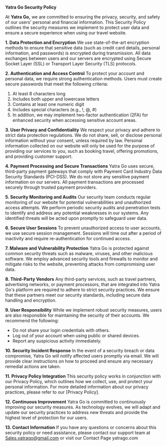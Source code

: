 **Yatra Go Security Policy**

At **Yatra Go,** we are committed to ensuring the privacy, security, and safety of our users' personal and financial information. This Security Policy outlines the security measures we implement to protect user data and ensure a secure experience when using our travel website.

**1. Data Protection and Encryption**
We use state-of-the-art encryption methods to ensure that sensitive data (such as credit card details, personal information, and passwords) is encrypted during transmission. All data exchanges between users and our servers are encrypted using Secure Socket Layer (SSL) or Transport Layer Security (TLS) protocols.

**2. Authentication and Access Control**
To protect your account and personal data, we require strong authentication methods. Users must create secure passwords that meet the following criteria:

1. At least 8 characters long
2. Includes both upper and lowercase letters
3. Contains at least one numeric digit
4. Includes special characters (e.g., !, @, #)
5. In addition, we may implement two-factor authentication (2FA) for enhanced security when accessing sensitive account areas.

**3. User Privacy and Confidentiality**
We respect your privacy and adhere to strict data protection regulations. We do not share, sell, or disclose personal information without your consent, unless required by law. Personal information collected on our website will only be used for the purpose of providing our services to you, such as booking travel, offering promotions, and providing customer support.

**4. Payment Processing and Secure Transactions**
Yatra Go uses secure, third-party payment gateways that comply with Payment Card Industry Data Security Standards (PCI-DSS). We do not store any sensitive payment information on our servers. All payment transactions are processed securely through trusted payment providers.

**5. Security Monitoring and Audits**
Our security team conducts regular monitoring of our website for potential vulnerabilities and unauthorized access attempts. We perform periodic security audits and penetration tests to identify and address any potential weaknesses in our systems. Any identified threats will be acted upon promptly to safeguard user data.

**6. Secure User Sessions**
To prevent unauthorized access to user accounts, we use secure session management. Sessions will time out after a period of inactivity and require re-authentication for continued access.

**7. Malware and Vulnerability Protection**
Yatra Go is protected against common security threats such as malware, viruses, and other malicious software. We employ advanced security tools and firewalls to monitor and mitigate risks to the website, preventing attacks from compromising user data.

**8. Third-Party Vendors**
Any third-party services, such as travel partners, advertising networks, or payment processors, that are integrated into Yatra Go's platform are required to adhere to strict security practices. We ensure that these partners meet our security standards, including secure data handling and encryption.

**9. User Responsibility**
While we implement robust security measures, users are also responsible for maintaining the security of their accounts. We recommend the following:

- Do not share your login credentials with others.
- Log out of your account when using public or shared devices.
- Report any suspicious activity immediately.

**10. Security Incident Response**
In the event of a security breach or data compromise, Yatra Go will notify affected users promptly via email. We will provide clear instructions on how to proceed and ensure any necessary remedial actions are taken.

**11. Privacy Policy Integration**
This security policy works in conjunction with our Privacy Policy, which outlines how we collect, use, and protect your personal information. For more detailed information about our privacy practices, please refer to our [Privacy Policy].

**12. Continuous Improvement**
Yatra Go is committed to continuously improving our security measures. As technology evolves, we will adapt and update our security practices to address new threats and provide the highest level of protection for our users.

**13. Contact Information**
If you have any questions or concerns about this security policy or need assistance, please contact our support team at Sales.yatrago@gmail.com or visit our Contact Page yatrago.com
